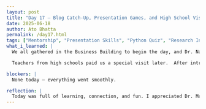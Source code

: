 ```yaml
---
layout: post  
title: "Day 17 – Blog Catch-Up, Presentation Games, and High School Visitors"  
date: 2025-06-18  
author: Ato Bhatta  
permalink: /day17.html  
tags: ["Mentorship", "Presentation Skills", "Python Quiz", "Research Introduction"]  
what_i_learned: |
  We all gathered in the Business Building to begin the day, and Dr. Naja Mack provided us with a useful rundown of the format for our daily blog and video submissions.  She discussed the appropriate length and topic, which helped me better understand what is required of me on a daily basis.  We then played a fun game in which we had to use only words from the title to describe our study topic in 30 seconds.  Although shockingly difficult, it was a lot of fun.  The morning session was made more lively and engaging by the subsequent team-led game. 

  Teachers from high schools paid us a special visit later.  After introducing ourselves outside, we had a Q&A session during which Mr Richard inquired about our research, our findings, and our initial experiences.  It was pleasant to share our knowledge and think back on our journey.  The high school instructor had never taken a Python quiz before, so our mentor led one after the break.  It was entertaining and interactive.  We also took the time to guide them through our research introduction and show them our projects.  Presenting and outlining what we have been accumulating over the past three days felt terrific.

blockers: |
  None today – everything went smoothly.

reflection: |
  Today was full of learning, connection, and fun. I appreciated Dr. Mack’s guidance on how to structure our posts better and found the presentation games both helpful and entertaining. Meeting the high school teachers reminded me how far we've come and gave me a chance to practice my communication skills. Sharing our work and doing the Python quiz with them added a new layer of confidence to my learning. Days like this make research feel more engaging and collaborative.
---
```


